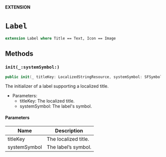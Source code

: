 **EXTENSION**

# `Label`
```swift
extension Label where Title == Text, Icon == Image
```

## Methods
### `init(_:systemSymbol:)`

```swift
public init(_ titleKey: LocalizedStringResource, systemSymbol: SFSymbol)
```

The initializer of a label supporting a localized title.
- Parameters:
  - titleKey: The localized title.
  - systemSymbol: The label's symbol.

#### Parameters

| Name | Description |
| ---- | ----------- |
| titleKey | The localized title. |
| systemSymbol | The label’s symbol. |